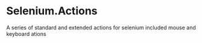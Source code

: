 Selenium.Actions
================

A series of standard and extended actions for selenium included mouse and keyboard ations
